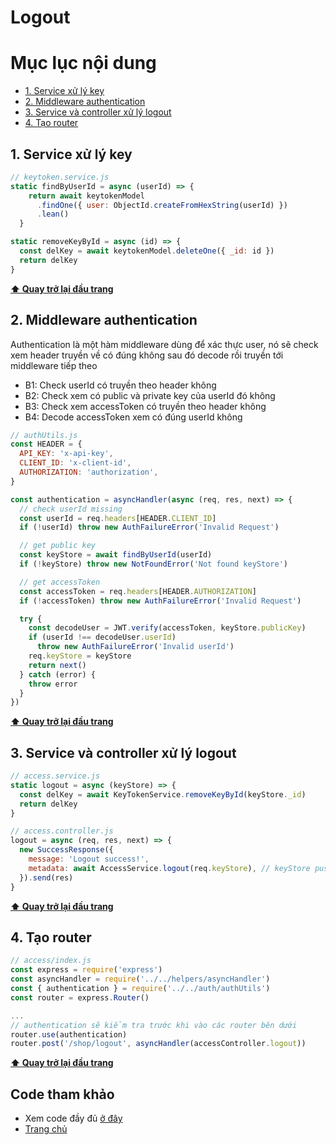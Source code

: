 # Logout

# Mục lục nội dung

- [1. Service xử lý key](#1-service-xử-lý-key)
- [2. Middleware authentication](#2-middleware-authentication)
- [3. Service và controller xử lý logout](#3-service-và-controller-xử-lý-logout)
- [4. Tạo router](#4-tạo-router)

## 1. Service xử lý key

```js
// keytoken.service.js
static findByUserId = async (userId) => {
    return await keytokenModel
      .findOne({ user: ObjectId.createFromHexString(userId) })
      .lean()
  }

static removeKeyById = async (id) => {
  const delKey = await keytokenModel.deleteOne({ _id: id })
  return delKey
}
```

**[⬆ Quay trở lại đầu trang](#mục-lục-nội-dung)**

## 2. Middleware authentication

Authentication là một hàm middleware dùng để xác thực user, nó sẽ check xem header truyền về có đúng không sau đó decode rồi truyền tới middleware tiếp theo

- B1: Check userId có truyền theo header không
- B2: Check xem có public và private key của userId đó không
- B3: Check xem accessToken có truyền theo header không
- B4: Decode accessToken xem có đúng userId không

```js
// authUtils.js
const HEADER = {
  API_KEY: 'x-api-key',
  CLIENT_ID: 'x-client-id',
  AUTHORIZATION: 'authorization',
}

const authentication = asyncHandler(async (req, res, next) => {
  // check userId missing
  const userId = req.headers[HEADER.CLIENT_ID]
  if (!userId) throw new AuthFailureError('Invalid Request')

  // get public key
  const keyStore = await findByUserId(userId)
  if (!keyStore) throw new NotFoundError('Not found keyStore')

  // get accessToken
  const accessToken = req.headers[HEADER.AUTHORIZATION]
  if (!accessToken) throw new AuthFailureError('Invalid Request')

  try {
    const decodeUser = JWT.verify(accessToken, keyStore.publicKey)
    if (userId !== decodeUser.userId)
      throw new AuthFailureError('Invalid userId')
    req.keyStore = keyStore
    return next()
  } catch (error) {
    throw error
  }
})
```

**[⬆ Quay trở lại đầu trang](#mục-lục-nội-dung)**

## 3. Service và controller xử lý logout

```js
// access.service.js
static logout = async (keyStore) => {
  const delKey = await KeyTokenService.removeKeyById(keyStore._id)
  return delKey
}

// access.controller.js
logout = async (req, res, next) => {
  new SuccessResponse({
    message: 'Logout success!',
    metadata: await AccessService.logout(req.keyStore), // keyStore push từ middleware authentication
  }).send(res)
}
```

**[⬆ Quay trở lại đầu trang](#mục-lục-nội-dung)**

## 4. Tạo router

```js
// access/index.js
const express = require('express')
const asyncHandler = require('../../helpers/asyncHandler')
const { authentication } = require('../../auth/authUtils')
const router = express.Router()

...
// authentication sẽ kiểm tra trước khi vào các router bên dưới
router.use(authentication)
router.post('/shop/logout', asyncHandler(accessController.logout))
```

**[⬆ Quay trở lại đầu trang](#mục-lục-nội-dung)**

## Code tham khảo

- Xem code đầy đủ [ở đây](https://github.com/thonghp/ecommerce-node-js/commit/b1d07666a9320b78b7bc45e1e51abf240f10a1a3)
- [Trang chủ](../README.md)
